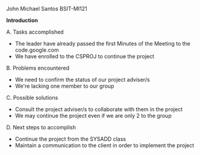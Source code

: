 John Michael Santos
BSIT-MI121

<b>Introduction</b>


A. Tasks accomplished <br>
- The leader have already passed the first Minutes of the Meeting to the code.google.com<br>
- We have enrolled to the CSPROJ to continue the project<br>


B. Problems encountered<br>
- We need to confirm the status of our project adviser/s<br>
- We're lacking one member to our group<br>

C. Possible solutions<br>
- Consult the project adviser/s to collaborate with them in the project<br>
- We may continue the project even if we are only 2 to the group<br>

D. Next steps to accomplish<br>
- Continue the project from the SYSADD class<br>
- Maintain a communication to the client in order to implement the project<br>